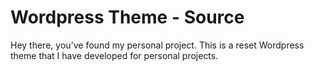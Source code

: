 # Wordpress Theme - Source

Hey there, you've found my personal project. This is a reset Wordpress theme that I have developed for personal projects.